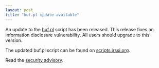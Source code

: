 ```yaml
---
layout: post
title: "buf.pl update available"
---
```


An update to the [buf.pl](//scripts.irssi.org/scripts/buf.pl) script
has been released. This release fixes an information disclosure
vulnerability. All users should upgrade to this version.

The updated buf.pl script can be found on [scripts.irssi.org](//scripts.irssi.org).

Read the [security advisory](/security/html/buf_pl_sa_2016).
